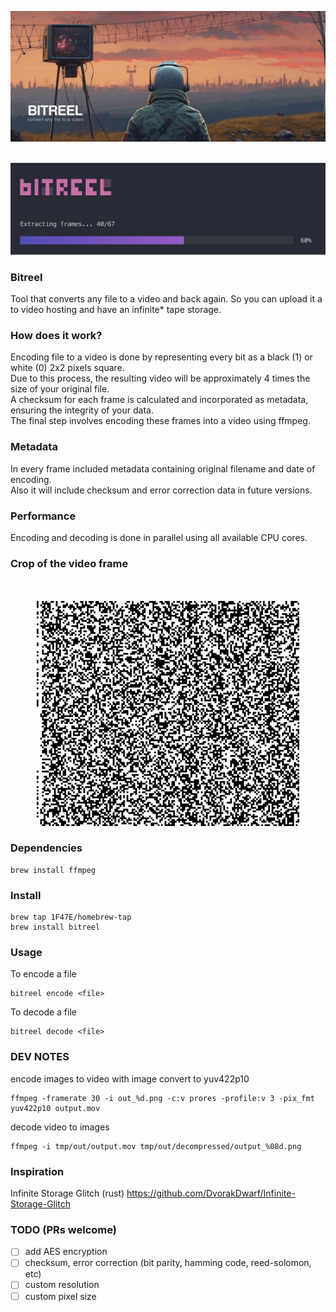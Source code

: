 ![bitreel - converts any file to a video](assets/banner.jpg)

<br>
<img src="assets/screenshot.png"></a>
<br>

### Bitreel
Tool that converts any file to a video and back again.
So you can upload it a to video hosting and have an infinite* tape storage.



### How does it work?

Encoding file to a video is done by representing every bit as a black (1) or white (0) 2x2 pixels square.<br>
Due to this process, the resulting video will be approximately 4 times the size of your original file.<br>
A checksum for each frame is calculated and incorporated as metadata, ensuring the integrity of your data.<br>
The final step involves encoding these frames into a video using ffmpeg.<br>

### Metadata
In every frame included metadata containing original filename and date of encoding.<br>
Also it will include checksum and error correction data in future versions.

### Performance
Encoding and decoding is done in parallel using all available CPU cores.<br>


### Crop of the video frame
<div align="center">
<br>
<br>
<a href="https://github.com/1F47E/go-bitreel/blob/master/assets/out.png?raw=true">
    <img src="assets/out_cut.png" width="420"></a>
<br>
</div>



### Dependencies

```
brew install ffmpeg
```

### Install
```
brew tap 1F47E/homebrew-tap
brew install bitreel
```

### Usage

To encode a file
```
bitreel encode <file>
```

To decode a file
```
bitreel decode <file>
```


### DEV NOTES
encode images to video with image convert to yuv422p10
```
ffmpeg -framerate 30 -i out_%d.png -c:v prores -profile:v 3 -pix_fmt yuv422p10 output.mov
```

decode video to images
```
ffmpeg -i tmp/out/output.mov tmp/out/decompressed/output_%08d.png
```

### Inspiration

Infinite Storage Glitch (rust)
https://github.com/DvorakDwarf/Infinite-Storage-Glitch



### TODO (PRs welcome)
- [ ] add AES encryption
- [ ] checksum, error correction (bit parity, hamming code, reed-solomon, etc)
- [ ] custom resolution
- [ ] custom pixel size 